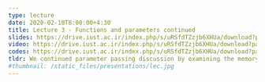 ```yaml
---
type: lecture
date: 2020-02-10T8:00:00+4:30
title: Lecture 3 - Functions and parameters continued
slides: https://drive.iust.ac.ir/index.php/s/uRSfdTZzjb6XHUa/download?path=%2FSlides&files=S3.pdf
video: https://drive.iust.ac.ir/index.php/s/uRSfdTZzjb6XHUa/download?path=%2FVideos&files=S3.mp4
codes: https://drive.iust.ac.ir/index.php/s/uRSfdTZzjb6XHUa/download?path=%2FCodes&files=S3.zip
tldr: We continued parameter passing discussion by examining the memory in C, brief look at how the STL vector class is used and saw ref/out parameters in C# in addition to Java.
#thumbnail: /static_files/presentations/lec.jpg
---
```

